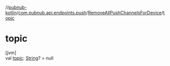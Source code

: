 //[pubnub-kotlin](../../../index.md)/[com.pubnub.api.endpoints.push](../index.md)/[RemoveAllPushChannelsForDevice](index.md)/[topic](topic.md)

# topic

[jvm]\
val [topic](topic.md): [String](https://kotlinlang.org/api/latest/jvm/stdlib/kotlin/-string/index.html)? = null
